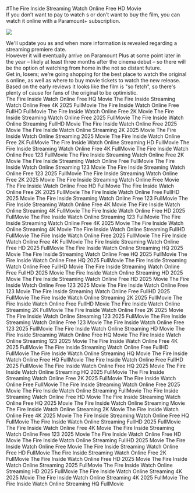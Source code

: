 #The Fire Inside Streaming Watch Online Free HD Movie  
If you don’t want to pay to watch s or don’t want to buy the film, you can watch it online with a Paramount+ subscription.  
  
[![](https://i.imgur.com/qSNzIqt.png)](https://movie.rssnews.media/fqYstZKBf.php)  
  
We'll update you as and when more information is revealed regarding a streaming premiere date.  
However it will eventually arrive on Paramount Plus at some point later in the year – likely at least three months after the cinema debut – so there will be the option of watching from home in the not so distant future.  
Get in, losers; we’re going shopping for the best place to watch the original s online, as well as where to buy movie tickets to watch the new release.  
Based on the early reviews it looks like the film is "so fetch", so there's plenty of cause for fans of the original to be optimistic.  
The Fire Inside Watch Online Free HQ Movie
The Fire Inside Streaming Watch Online Free 4K 2025 FullMovie
The Fire Inside Watch Online Free FullHD FullMovie
The Fire Inside Watch Online Free 2K Movie
The Fire Inside Streaming Watch Online Free 2025 FullMovie
The Fire Inside Watch Online Streaming FullHD Movie
The Fire Inside Watch Online Free 2025 Movie
The Fire Inside Watch Online Streaming 2K 2025 Movie
The Fire Inside Watch Online Streaming 2025 Movie
The Fire Inside Watch Online Free 2K FullMovie
The Fire Inside Watch Online Streaming HD FullMovie
The Fire Inside Streaming Watch Online Free 4K FullMovie
The Fire Inside Watch Online Free 123 FullMovie
The Fire Inside Streaming Watch Online Free 2K Movie
The Fire Inside Streaming Watch Online Free FullMovie
The Fire Inside Watch Online Streaming 123 Movie
The Fire Inside Streaming Watch Online Free 123 2025 FullMovie
The Fire Inside Streaming Watch Online Free 2K 2025 Movie
The Fire Inside Streaming Watch Online Free Movie
The Fire Inside Watch Online Free HD FullMovie
The Fire Inside Watch Online Free 2K 2025 FullMovie
The Fire Inside Watch Online Free FullHD 2025 Movie
The Fire Inside Streaming Watch Online Free 123 FullMovie
The Fire Inside Streaming Watch Online Free 4K Movie
The Fire Inside Watch Online Streaming 4K FullMovie
The Fire Inside Watch Online Free HD 2025 FullMovie
The Fire Inside Watch Online Streaming 123 FullMovie
The Fire Inside Streaming Watch Online Free 4K 2025 Movie
The Fire Inside Watch Online Streaming 4K Movie
The Fire Inside Watch Online Streaming FullHD FullMovie
The Fire Inside Watch Online Free 2025 FullMovie
The Fire Inside Watch Online Free 4K FullMovie
The Fire Inside Streaming Watch Online Free HD 2025 FullMovie
The Fire Inside Watch Online Streaming HQ 2025 Movie
The Fire Inside Streaming Watch Online Free HQ 2025 FullMovie
The Fire Inside Watch Online Free HQ 2025 FullMovie
The Fire Inside Streaming Watch Online Free FullHD Movie
The Fire Inside Streaming Watch Online Free FullHD 2025 Movie
The Fire Inside Watch Online Streaming HD 2025 Movie
The Fire Inside Streaming Watch Online Free HD 2025 Movie
The Fire Inside Watch Online Free 123 2025 Movie
The Fire Inside Watch Online Free 123 Movie
The Fire Inside Streaming Watch Online Free FullHD 2025 FullMovie
The Fire Inside Watch Online Streaming 2K 2025 FullMovie
The Fire Inside Watch Online Free FullHD Movie
The Fire Inside Watch Online Streaming 2K FullMovie
The Fire Inside Watch Online Free 2K 2025 Movie
The Fire Inside Watch Online Streaming 123 2025 FullMovie
The Fire Inside Streaming Watch Online Free 123 Movie
The Fire Inside Watch Online Free 123 2025 FullMovie
The Fire Inside Watch Online Streaming HD Movie
The Fire Inside Streaming Watch Online Free HQ Movie
The Fire Inside Watch Online Streaming 123 2025 Movie
The Fire Inside Watch Online Free 4K 2025 FullMovie
The Fire Inside Streaming Watch Online Free FullHD FullMovie
The Fire Inside Watch Online Streaming HQ Movie
The Fire Inside Watch Online Free HQ FullMovie
The Fire Inside Watch Online Free FullHD 2025 FullMovie
The Fire Inside Watch Online Free HQ 2025 Movie
The Fire Inside Watch Online Streaming HQ 2025 FullMovie
The Fire Inside Streaming Watch Online Free 2K 2025 FullMovie
The Fire Inside Watch Online Free FullMovie
The Fire Inside Streaming Watch Online Free 2025 Movie
The Fire Inside Watch Online Streaming FullMovie
The Fire Inside Streaming Watch Online Free HD Movie
The Fire Inside Streaming Watch Online Free HQ 2025 Movie
The Fire Inside Watch Online Streaming Movie
The Fire Inside Watch Online Streaming 2K Movie
The Fire Inside Watch Online Free 4K 2025 Movie
The Fire Inside Streaming Watch Online Free HQ FullMovie
The Fire Inside Watch Online Streaming FullHD 2025 FullMovie
The Fire Inside Watch Online Free 4K Movie
The Fire Inside Streaming Watch Online Free 123 2025 Movie
The Fire Inside Watch Online Free HD Movie
The Fire Inside Watch Online Streaming FullHD 2025 Movie
The Fire Inside Watch Online Free Movie
The Fire Inside Streaming Watch Online Free HD FullMovie
The Fire Inside Streaming Watch Online Free 2K FullMovie
The Fire Inside Watch Online Free HD 2025 Movie
The Fire Inside Watch Online Streaming 2025 FullMovie
The Fire Inside Watch Online Streaming HD 2025 FullMovie
The Fire Inside Watch Online Streaming 4K 2025 Movie
The Fire Inside Watch Online Streaming 4K 2025 FullMovie
The Fire Inside Watch Online Streaming HQ FullMovie